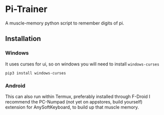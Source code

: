 # Pi-Trainer
A muscle-memory python script to remember digits of pi.

## Installation
### Windows
It uses curses for ui, so on windows you will need to install `windows-curses`
```
pip3 install windows-curses
```
### Android
This can also run within Termux, preferably installed through F-Droid
I recommend the PC-Numpad (not yet on appstores, build yourself) extension for AnySoftKeyboard, to build up that muscle memory.
